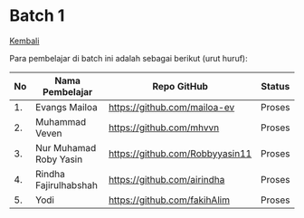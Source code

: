 # Batch 1

[Kembali](README.md)

Para pembelajar di batch ini adalah sebagai berikut (urut huruf):

| No | Nama Pembelajar        | Repo GitHub                     | Status |
|----|------------------------|---------------------------------|--------|
| 1. | Evangs Mailoa          | https://github.com/mailoa-ev    | Proses |
| 2. | Muhammad Veven         | https://github.com/mhvvn        | Proses |
| 3. | Nur Muhamad Roby Yasin | https://github.com/Robbyyasin11 | Proses |
| 4. | Rindha Fajirulhabshah  | https://github.com/airindha     | Proses |
| 5. | Yodi                   | https://github.com/fakihAlim    | Proses |
